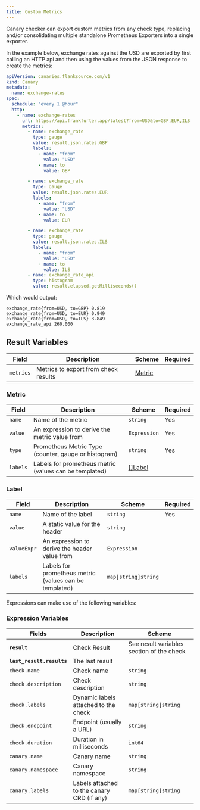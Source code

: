 ```yaml
---
title: Custom Metrics
---
```


Canary checker can export custom metrics from any check type, replacing and/or consolidating multiple standalone Prometheus Exporters into a single exporter.

In the example below, exchange rates against the USD are exported by first calling an HTTP api and then using the values from the JSON response to create the metrics:

```yaml title="exchange-rates-exporter.yaml"
apiVersion: canaries.flanksource.com/v1
kind: Canary
metadata:
  name: exchange-rates
spec:
  schedule: "every 1 @hour"
  http:
    - name: exchange-rates
      url: https://api.frankfurter.app/latest?from=USD&to=GBP,EUR,ILS
      metrics:
        - name: exchange_rate
          type: gauge
          value: result.json.rates.GBP
          labels:
            - name: "from"
              value: "USD"
            - name: to
              value: GBP

        - name: exchange_rate
          type: gauge
          value: result.json.rates.EUR
          labels:
            - name: "from"
              value: "USD"
            - name: to
              value: EUR

        - name: exchange_rate
          type: gauge
          value: result.json.rates.ILS
          labels:
            - name: "from"
              value: "USD"
            - name: to
              value: ILS
        - name: exchange_rate_api
          type: histogram
          value: result.elapsed.getMilliseconds()
```

Which would output:

```shell
exchange_rate{from=USD, to=GBP} 0.819
exchange_rate{from=USD, to=EUR} 0.949
exchange_rate{from=USD, to=ILS} 3.849
exchange_rate_api 260.000
```



## Result Variables

| Field     | Description                          | Scheme            | Required |
| --------- | ------------------------------------ | ----------------- | -------- |
| `metrics` | Metrics to export from check results | [Metric](#metric) |          |

### Metric

| Field    | Description                                            | Scheme            | Required |
| -------- | ------------------------------------------------------ | ----------------- | -------- |
| `name`   | Name of the metric                                     | `string`          | Yes      |
| `value`  | An expression to derive the metric value from          | `Expression`      | Yes      |
| `type`   | Prometheus Metric Type (counter, gauge or histogram)   | `string`          | Yes      |
| `labels` | Labels for prometheus metric (values can be templated) | [[]Label](#label) |          |

### Label

| Field       | Description                                            | Scheme              | Required |
| ----------- | ------------------------------------------------------ | ------------------- | -------- |
| `name`      | Name of the label                                      | `string`            | Yes      |
| `value`     | A static value for the header                          | `string`            |          |
| `valueExpr` | An expression to derive the header value from          | `Expression`        |          |
| `labels`    | Labels for prometheus metric (values can be templated) | `map[string]string` |          |

Expressions can make use of the following variables:

### **Expression Variables**

| Fields                    | Description                                | Scheme                                    |
| ------------------------- | ------------------------------------------ | ----------------------------------------- |
| **`result`**              | Check Result                               | See result variables section of the check |
| **`last_result.results`** | The last result                            |                                           |
| `check.name`              | Check name                                 | `string`                                  |
| `check.description`       | Check description                          | `string`                                  |
| `check.labels`            | Dynamic labels attached to the check       | `map[string]string`                       |
| `check.endpoint`          | Endpoint (usually a URL)                    | `string`                                  |
| `check.duration`          | Duration in milliseconds                   | `int64`                                   |
| `canary.name`             | Canary name                                | `string`                                  |
| `canary.namespace`        | Canary namespace                           | `string`                                  |
| `canary.labels`           | Labels attached to the canary CRD (if any) | `map[string]string`                       |

